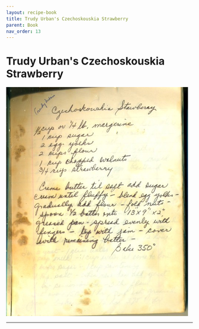 ```yaml
---
layout: recipe-book
title: Trudy Urban's Czechoskouskia Strawberry
parent: Book
nav_order: 13
---
```


# Trudy Urban's Czechoskouskia Strawberry
![Trudy Urban's Czechoskouskia Strawberry](/recipe-images/pages/page-13.jpg)

---
